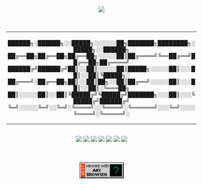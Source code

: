 
<div align="center">
 <img src="https://github.com/n3ur0cr45h/n3ur0cr45h/blob/main/smileyoncomputer6.gif" />          


</div>    

<br>
<br>

----    
<div align="center">
<h4>
 ██████╗░██████╗░░█████╗░░░░░░██╗███████╗████████╗░█████╗░░██████╗
██╔══██╗██╔══██╗██╔══██╗░░░░░██║██╔════╝╚══██╔══╝██╔══██╗██╔════╝
██████╔╝██████╔╝██║░░██║░░░░░██║█████╗░░░░░██║░░░██║░░██║╚█████╗░
██╔═══╝░██╔══██╗██║░░██║██╗░░██║██╔══╝░░░░░██║░░░██║░░██║░╚═══██╗
██║░░░░░██║░░██║╚█████╔╝╚█████╔╝███████╗░░░██║░░░╚█████╔╝██████╔╝
╚═╝░░░░░╚═╝░░╚═╝░╚════╝░░╚════╝░╚══════╝░░░╚═╝░░░░╚════╝░╚═════╝░
</h4>
</div>   

----

<br>

<div align="center">
  <a href="https://github.com/n3ur0cr45h/Ansible"> <img src="https://go-skill-icons.vercel.app/api/icons?i=ansible"/></a> 
  <a href="https://github.com/n3ur0cr45h/Grafana"> <img src="https://go-skill-icons.vercel.app/api/icons?i=grafana"/></a> 
  <a href="https://github.com/n3ur0cr45h/Ubuntu"> <img src="https://go-skill-icons.vercel.app/api/icons?i=ubuntu" /></a>                                                     
  <a href="https://github.com/n3ur0cr45h/Vagrant"> <img src="https://go-skill-icons.vercel.app/api/icons?i=vagrant"/></a>  
  <a href="https://github.com/n3ur0cr45h/RHEL"> <img src="https://go-skill-icons.vercel.app/api/icons?i=redhat"/></a>  
  <a href="https://github.com/n3ur0cr45h/Terraform"> <img src="https://go-skill-icons.vercel.app/api/icons?i=terraform"/></a>  
  <a href="https://github.com/n3ur0cr45h/RabbitMQ"> <img src="https://go-skill-icons.vercel.app/api/icons?i=rabbitmq"/></a>  
</div> 

<br>
<br>
<br>

<div align="center">
  <a rel="nofollow" href="https://github.com/n3ur0cr45h/n3ur0cr45h/blob/main/anybrowsercomputer.gif">
    <img src="./anybrowsercomputer.gif">
  </a>
</div>    

